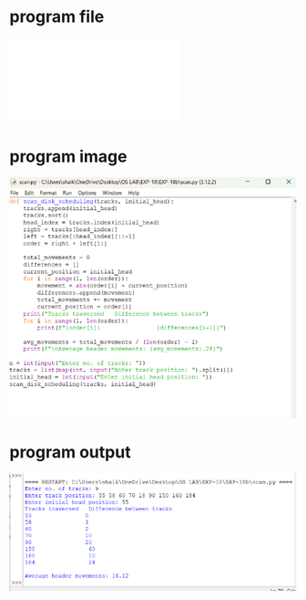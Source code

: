 # program file 
![program file](scan.py) 

# program image 
![program image](scan_program.png)

# program output 
![program output](scan_output.png)
